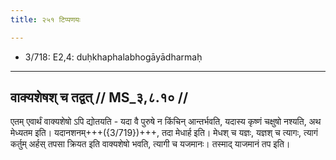 ```yaml
---
title: २५१ टिप्पणयः

---
```

- 3/718: E2,4: duḥkhaphalabhogāyādharmaḥ

____________________________________________


## वाक्यशेषश् च तद्वत् // MS_३,८.१० //

एतम् एवार्थं वाक्यशेषो ऽपि द्योतयति - यदा वै पुरुषे न किंचिन् आन्तर्भवति, यदास्य कृष्णं चक्षुषो नश्यति, अथ मेध्यतम इति। यदानशनम्+++({3/719})+++, तदा मेधार्ह इति। मेधश् च यज्ञः, यज्ञश् च त्यागः, त्यागं कर्तुम् अर्हस् तपसा क्रियत इति वाक्यशेषो भवति, त्यागी च यजमानः। तस्माद् याजमानं तप इति।

